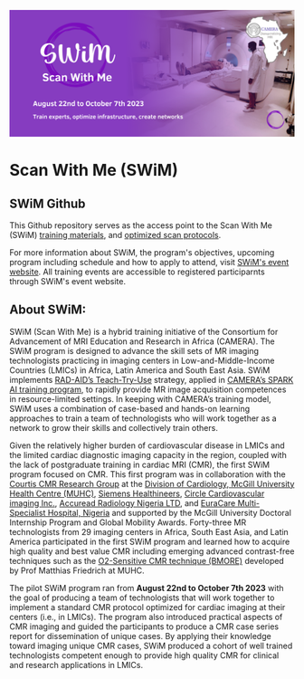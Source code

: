 ![alt text](https://github.com/CAMERA-MRI/SWiM/blob/main/SWiM_banner.png)
# Scan With Me (SWiM)

## SWiM Github

This Github repository serves as the access point to the Scan With Me (SWiM) [training materials](https://github.com/CAMERA-MRI/SWiM/tree/main/Training%20Materials), and [optimized scan protocols](https://github.com/CAMERA-MRI/SWiM/tree/main/Protocols). 

For more information about SWiM, the program's objectives, upcoming program including schedule and how to apply to attend, visit [SWiM's event website](https://event.fourwaves.com/swim). All training events are accessible to registered participarnts through SWiM's event website.

## About SWiM:

SWiM (Scan With Me) is a hybrid training initiative of the Consortium for Advancement of MRI Education and Research in Africa (CAMERA). The SWiM program is designed to advance the skill sets of MR imaging technologists practicing in imaging centers in Low-and-Middle-Income Countries (LMICs) in Africa, Latin America and South East Asia. SWiM implements [RAD-AID’s Teach-Try-Use](https://rad-aid.org/artificial-intelligence/) strategy, applied in [CAMERA’s SPARK AI training program](https://event.fourwaves.com/spark/pages), to rapidly provide MR image acquisition competences in resource-limited settings. In keeping with CAMERA’s training model, SWiM uses a combination of case-based and hands-on learning approaches to train a team of technologists who will work together as a network to grow their skills and collectively train others.

Given the relatively higher burden of cardiovascular disease in LMICs and the limited cardiac diagnostic imaging capacity in the region, coupled with the lack of postgraduate training in cardiac MRI (CMR), the first SWiM program focused on CMR. This first program was in collaboration with the [Courtis CMR Research Group](https://www.cmr-ri-mcgill.ca/) at the [Division of Cardiology, McGill University Health Centre (MUHC)](http://www.cardiomuhc.ca/), [Siemens Healthineers](https://www.siemens-healthineers.com/), [Circle Cardiovascular imaging Inc.](https://www.circlecvi.com/), [Accuread Radiology Nigeria LTD](https://accureadradiology.com/), and [EuraCare Multi-Specialist Hospital, Nigeria](https://www.euracarehealth.com/) and supported by the McGill University Doctoral Internship Program and Global Mobility Awards. Forty-three MR technologists from 29 imaging centers in Africa, South East Asia, and Latin America participated in the first SWiM program and learned how to acquire high quality and best value CMR including emerging advanced contrast-free techniques such as the [O2-Sensitive CMR technique (BMORE)](https://www.cmr-ri-mcgill.ca/air-team) developed by Prof Matthias Friedrich at MUHC.

The pilot SWiM program ran from **August 22nd to October 7th 2023** with the goal of producing a team of technologists that will work together to implement a standard CMR protocol optimized for cardiac imaging at their centers (i.e., in LMICs). The program also introduced practical aspects of CMR imaging and guided the participants to produce a CMR case series report for dissemination of unique cases. By applying their knowledge toward imaging unique CMR cases, SWiM produced a cohort of well trained technologists competent enough to provide high quality CMR for clinical and research applications in LMICs. 
